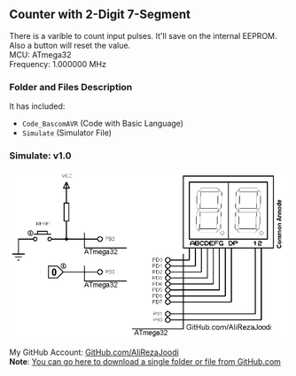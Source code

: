 ## Counter with 2-Digit 7-Segment
There is a varible to count input pulses. It'll save on the internal EEPROM. Also a button will reset the value.  
MCU:            ATmega32  
Frequency:     	1.000000 MHz   

### Folder and Files Description
It has included:
- `Code_BascomAVR` (Code with Basic Language)
- `Simulate` (Simulator File)

### Simulate: v1.0
![](Simulate/v1.0.png)

My GitHub Account: [GitHub.com/AliRezaJoodi](https://github.com/AliRezaJoodi)  
**Note**: [You can go here to download a single folder or file from GitHub.com](https://minhaskamal.github.io/DownGit/#/home)
